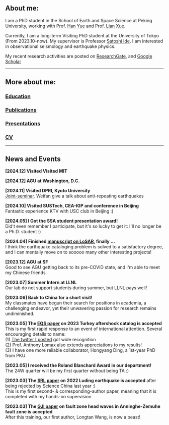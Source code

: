 ## About me:

 I am a PhD student in the School of Earth and Space Science at Peking University, working with Prof. [Han Yue](http://geophy.pku.edu.cn/pubtphp/yuehan/english/) and Prof. [Lian Xue](http://geophy.pku.edu.cn/people/xuelian/).  
 
Currently, I am a long-term Visiting PhD student at the University of Tokyo (From 2023.10-now). My supervisor is Professor [Satoshi Ide](https://www.s.u-tokyo.ac.jp/en/people/ide_satoshi/).
       I am interested in observational seismology and earthquake physics. 

 My recent research activities are posted on [ResearchGate](https://www.researchgate.net/profile/Weifan-Lu-2), and [Google Scholar](https://scholar.google.com/citations?user=LBrFx5gAAAAJ&hl=en)


* * *
## More about me:  

### [Education](./education.html)  
### [Publications](./publications.html)  
### [Presentations](./presentations.html)  
### [CV](https://drive.google.com/file/d/1gJIZszjbeNz2QHqwILiQO6ci1KOH_5yw/view?usp=sharing)  
* * *
## News and Events  

**[2024.12] Visited Visited MIT**  

**[2024.12] AGU at Washington, D.C.** 

**[2024.11] Visited DPRI, Kyoto University**  
[Joint-seminar](https://eqhz.dpri.kyoto-u.ac.jp/topics/seminars/%E6%9D%B1%E5%A4%A7%E7%90%86%E4%BA%95%E5%87%BA%E7%A0%94%E3%81%A8%E3%81%AE%E5%90%88%E5%90%8C%E3%82%BB%E3%83%9F%E3%83%8A%E3%83%BC20241111.html#en). Weifan give a talk about anti-repeating earthquakes

**[2024.10] Visited SUSTech, CEA-IGP and conference in Beijing**  
Fantastic experience KTV with USC club in Beijing :)

**[2024.05] I Got the SSA student presentation award!**  
Did't even remember I participate, but it's so lucky to get it: I'll no longer be a Ph.D. student :)

**[2024.04] Finished [manuscript on LoSAR](http://dx.doi.org/10.22541/essoar.171412572.25170940/v1), finally ...**  
I think the earthquake cataloging problem is solved to a satisfactory degree, and I can mentally move on to sooooo many other interesting projects!

**[2023.12] AGU at SF**  
Good to see AGU getting back to its pre-COVID state, and I'm able to meet my Chinese friends

**[2023.07] Summer Intern at LLNL**  
Our lab do not support students during summer, but LLNL pays well!  

**[2023.06] Back to China for a short visit!**  
My classmates have begun their search for positions in academia, a challenging endeavor, yet their unwavering passion for research remains undiminished.  

**[2023.05] The [EQS paper](https://www.researchgate.net/publication/370402790_High-Resolution_Seismicity_Imaging_for_the_2023_Kahramanmaras_SE_Turkiye_Mw_79_78_Earthquake_Doublet_with_Early_Aftershocks) on 2023 Turkey aftershock catalog is accepted**  
This is my first rapid response to an event of international attention. Several encouraging details to name:  
(1) [The twitter I posted](https://twitter.com/yijian_zhou/status/1636837939006283777) got wide recognition  
(2) Prof. Anthony Lomax also extends appreciations to my results!  
(3) I have one more reliable collaborator, Hongyang Ding, a 1st-year PhD from PKU  

**[2023.05] I received the Roland Blanchard Award in our department!**  
The 24W quarter will be my first quarter without being TA :)  

**[2023.03] The [SRL paper](https://www.researchgate.net/publication/367519243_2022_Mw_66_Luding_China_Earthquake_A_Strong_Continental_Event_Illuminating_the_Moxi_Seismic_Gap) on 2022 Luding earthquake is accepted** after being rejected by Science China last year :)  
This is my first second- & corresponding-author paper, meaning that it is completed with my hands-on supervision  

**[2023.03] The [GJI paper](https://www.researchgate.net/publication/369532552_Detection_of_Fault_Zone_Head_Waves_and_the_Fault_Interface_Imaging_in_the_Xianshuihe-Anninghe_Fault_Zone_Eastern_Tibetan_Plateau) on fault zone head waves in Anninghe-Zemuhe fault zone is accepted**  
After this training, our first author, Longtan Wang, is now a beast!
